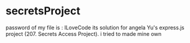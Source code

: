 # secretsProject


password of my file is : ILoveCode
its solution for angela Yu's express.js project (207. Secrets Access Project). i tried to made mine own
